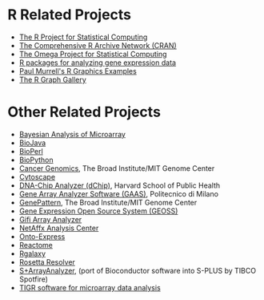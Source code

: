 R Related Projects
==================

* [The R Project for Statistical Computing](http://www.r-project.org/)
* [The Comprehensive R Archive Network (CRAN)](http://cran.r-project.org/)
* [The Omega Project for Statistical Computing](http://www.omegahat.org/)
* [R packages for analyzing gene expression data](http://astor.som.jhmi.edu/hex/pgiz.html)
* [Paul Murrell's R Graphics Examples](http://www.stat.auckland.ac.nz/%7Epaul/RGraphics/rgraphics.html)
* [The R Graph Gallery](http://addictedtor.free.fr/graphiques/)

Other Related Projects
======================

* [Bayesian Analysis of Microarray](http://www.bioss.sari.ac.uk/%7Edirk/essays/GeneExpression/bayes_net.html)
* [BioJava](http://biojava.org/)
* [BioPerl](http://bio.perl.org/)
* [BioPython](http://biopython.org/)
* [Cancer Genomics](http://www.broad.mit.edu/cancer/), The Broad Institute/MIT
  Genome Center
* [Cytoscape](http://www.cytoscape.org)
* [DNA-Chip Analyzer (dChip)](http://www.dchip.org), Harvard School of Public
  Health
* [Gene Array Analyzer Software (GAAS)](http://www.medinfopoli.polimi.it/GAAS/),
  Politecnico di Milano
* [GenePattern](http://www.broad.mit.edu/cancer/software/genepattern/), The
  Broad Institute/MIT Genome Center
* [Gene Expression Open Source System (GEOSS)](http://genes.med.virginia.edu/)
* [Gifi Array Analyzer](http://www.stanford.edu/group/wonglab/software.html)
* [NetAffx Analysis Center](http://www.affymetrix.com/analysis/index.affx)
* [Onto-Express](http://vortex.cs.wayne.edu/projects.htm)
* [Reactome](http://www.reactome.org/)
* [Rgalaxy](http://rgenetics.org/trac/rgalaxy)
* [Rosetta Resolver](http://www.rosettabio.com/products/resolver)
* [S+ArrayAnalyzer](http://spotfire.tibco.com),
  (port of Bioconductor software into S-PLUS by TIBCO Spotfire)
* [TIGR software for microarray data analysis](http://www.jcvi.org/cms/research/software/)
